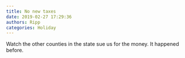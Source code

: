 ```yaml
---
title: No new taxes
date: 2019-02-27 17:29:36
authors: Ripp
categories: Holiday
---
```


 Watch the other counties in the state sue us for the money.  It happened before.